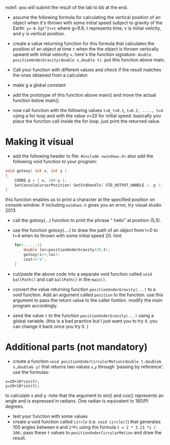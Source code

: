 note1: you will submit the result of the lab to bb at the end. 

- assume the following formula for calculating the vertical position of an object when it's thrown with some initial speed subject to gravity of the Earth:
`y=-0.5gt^2+vt` where g=9.8, t represents time, v is initial velicity, and y is vertical position. 

- create a value returning function for this formula that calculates the position of an object at time `t` when the the object is thrown vertically upward with initial velocity `v`. here's the function signature: `double positionUnderGravity(double v,double t)`. put this function above main.

- Call your function with different values and check if the result matches the ones obtained from a calculator.
- make g a  global constant 
- add the prototype of this function above main()  and move  the actual function below main(). 

- now call function with the following values `t=0`, `t=0.1`, `t=0.2, ...., t=4` using a for loop and with the value v=20 for initial speed. 
basically you place the function call inside the for loop. just print the returned value. 

Making it visual
===============
- add the following header to file:
`#include <windows.h>`
also add the following void function to your program:
```cpp
void gotoxy( int x, int y )
{
    COORD p = { x, 100-y };
    SetConsoleCursorPosition( GetStdHandle( STD_OUTPUT_HANDLE ), p );
}
```
this function enables us to print a character at the specified position on console window.
if including `windows.h` gives you an error, try visual studio 2013.

- call the gotoxy(...) function to print the phrase " hello" at position (5,5). 

- use the function gotoxy(....)  to draw the path of an object from t=0 to t=4 when its thrown with some initial speed 20. 
hint:
```cpp
	for(......){
		double loc=positionUnderGravity(20,t);
		gotoxy(i++,loc); 
		cout<<"o";
	}
```
- cut/paste  the above code into a separate void function called `void ballPath()` and call `ballPath()` in the `main()`.
- convert the value returning function `positionUnderGravity(...)` to a void function.  Add an argument called `position` to the function. use this argument to pass the return value to the caller funtion. modify the main program accordingly.

- send the value `t` to the function `positionUnderGravity(...)` using a global variable. (this is a bad practice but I just want you to try it. you can change it back once you try it. )

Additional parts (not mandatory)
=============
- create a function `void positionUnderCircularMotion(double t,double& x,double& y)` that returns two values `x`,`y` through 'passing by reference'. 
use the formulas:
```
x=20+10*cos(t);
y=20+10*sin(t); 
```
to calculate x and y. 
note that the argument to sin() and cos() represents an angle and is expressed in radians.
One radian is equivalent to 180/PI degrees. 

- test your function with some values
- create a void function called `circle` (i.e. `void circle()`) that generates 100 angles between `0` and `2*Pi` using the formula
`t = 2 * 3.13 *i / 100;`
pass these `t` values to `positionUnderCircularMotion` and draw the result. 

